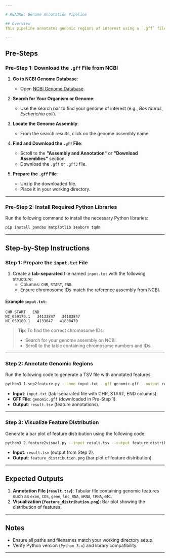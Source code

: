 ```yaml
---

# README: Genome Annotation Pipeline

## Overview
This pipeline annotates genomic regions of interest using a `.gff` file downloaded from the NCBI Genome Database. It outputs feature annotations and a bar plot showing the distribution of features.

---
```


## Pre-Steps

### Pre-Step 1: Download the `.gff` File from NCBI
1. **Go to NCBI Genome Database**:
   - Open [NCBI Genome Database](https://www.ncbi.nlm.nih.gov/genome/).

2. **Search for Your Organism or Genome**:
   - Use the search bar to find your genome of interest (e.g., *Bos taurus*, *Escherichia coli*).

3. **Locate the Genome Assembly**:
   - From the search results, click on the genome assembly name.

4. **Find and Download the `.gff` File**:
   - Scroll to the **"Assembly and Annotation"** or **"Download Assemblies"** section.
   - Download the `.gff` or `.gff3` file.

5. **Prepare the `.gff` File**:
   - Unzip the downloaded file.
   - Place it in your working directory.

---

### Pre-Step 2: Install Required Python Libraries

Run the following command to install the necessary Python libraries:

```bash
pip install pandas matplotlib seaborn tqdm
```

---

## Step-by-Step Instructions

### Step 1: Prepare the `input.txt` File
1. Create a **tab-separated** file named `input.txt` with the following structure:
   - Columns: `CHR`, `START`, `END`.
   - Ensure chromosome IDs match the reference assembly from NCBI.

#### Example `input.txt`:
```
CHR	START	END
NC_059179.1   34133847   34183847
NC_059180.1   4133847   41838470
```

> **Tip**: To find the correct chromosome IDs:
> - Search for your genome assembly on NCBI.
> - Scroll to the table containing chromosome numbers and IDs.

---

### Step 2: Annotate Genomic Regions
Run the following code to generate a TSV file with annotated features:

```bash
python3 1.snp2feature.py --anno input.txt --gff genomic.gff --output result.tsv
```

- **Input**: `input.txt` (tab-separated file with CHR, START, END columns).
- **GFF File**: `genomic.gff` (downloaded in Pre-Step 1).
- **Output**: `result.tsv` (feature annotations).

---

### Step 3: Visualize Feature Distribution
Generate a bar plot of feature distribution using the following code:

```bash
python3 2.feature2visual.py --input result.tsv --output feature_distribution.png
```

- **Input**: `result.tsv` (output from Step 2).
- **Output**: `feature_distribution.png` (bar plot of feature distribution).

---

## Expected Outputs

1. **Annotation File (`result.tsv`)**: Tabular file containing genomic features such as `exon`, `CDS`, `gene`, `lnc_RNA`, `mRNA`, `tRNA`, etc.
2. **Visualization (`feature_distribution.png`)**: Bar plot showing the distribution of features.

---

## Notes
- Ensure all paths and filenames match your working directory setup.
- Verify Python version (`Python 3.x`) and library compatibility.

---

